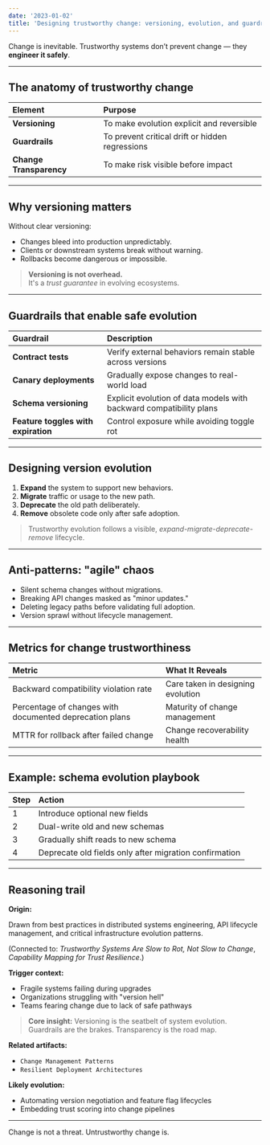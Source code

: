 ```yaml
---
date: '2023-01-02'
title: 'Designing trustworthy change: versioning, evolution, and guardrails'
---
```


Change is inevitable. Trustworthy systems don’t prevent change — they **engineer it safely**.

---

## The anatomy of trustworthy change

| Element                 | Purpose                                         |
|:------------------------|:------------------------------------------------|
| **Versioning**          | To make evolution explicit and reversible       |
| **Guardrails**          | To prevent critical drift or hidden regressions |
| **Change Transparency** | To make risk visible before impact              |

---

## Why versioning matters

Without clear versioning:

- Changes bleed into production unpredictably.
- Clients or downstream systems break without warning.
- Rollbacks become dangerous or impossible.

> **Versioning is not overhead.**  
> It's a *trust guarantee* in evolving ecosystems.

---

## Guardrails that enable safe evolution

| Guardrail                           | Description                                                         |
|:------------------------------------|:--------------------------------------------------------------------|
| **Contract tests**                  | Verify external behaviors remain stable across versions             |
| **Canary deployments**              | Gradually expose changes to real-world load                         |
| **Schema versioning**               | Explicit evolution of data models with backward compatibility plans |
| **Feature toggles with expiration** | Control exposure while avoiding toggle rot                          |

---

## Designing version evolution

1. **Expand** the system to support new behaviors.
2. **Migrate** traffic or usage to the new path.
3. **Deprecate** the old path deliberately.
4. **Remove** obsolete code only after safe adoption.

> Trustworthy evolution follows a visible, *expand-migrate-deprecate-remove* lifecycle.

---

## Anti-patterns: "agile" chaos

- Silent schema changes without migrations.
- Breaking API changes masked as "minor updates."
- Deleting legacy paths before validating full adoption.
- Version sprawl without lifecycle management.

---

## Metrics for change trustworthiness

| Metric | What It Reveals |
|:-------|:----------------|
| Backward compatibility violation rate | Care taken in designing evolution |
| Percentage of changes with documented deprecation plans | Maturity of change management |
| MTTR for rollback after failed change | Change recoverability health |

---

## Example: schema evolution playbook

| Step | Action |
|:-----|:-------|
| 1 | Introduce optional new fields |
| 2 | Dual-write old and new schemas |
| 3 | Gradually shift reads to new schema |
| 4 | Deprecate old fields only after migration confirmation |

---

## Reasoning trail

**Origin:**  

Drawn from best practices in distributed systems engineering, API lifecycle management, and critical infrastructure evolution patterns.

(Connected to: *Trustworthy Systems Are Slow to Rot, Not Slow to Change*, *Capability Mapping for Trust Resilience*.)

**Trigger context:**  

- Fragile systems failing during upgrades
- Organizations struggling with "version hell"
- Teams fearing change due to lack of safe pathways

> **Core insight:**  Versioning is the seatbelt of system evolution. Guardrails are the brakes. Transparency is the road map.

**Related artifacts:**  
- `Change Management Patterns`  
- `Resilient Deployment Architectures`

**Likely evolution:** 

- Automating version negotiation and feature flag lifecycles
- Embedding trust scoring into change pipelines

---

Change is not a threat. Untrustworthy change is.
